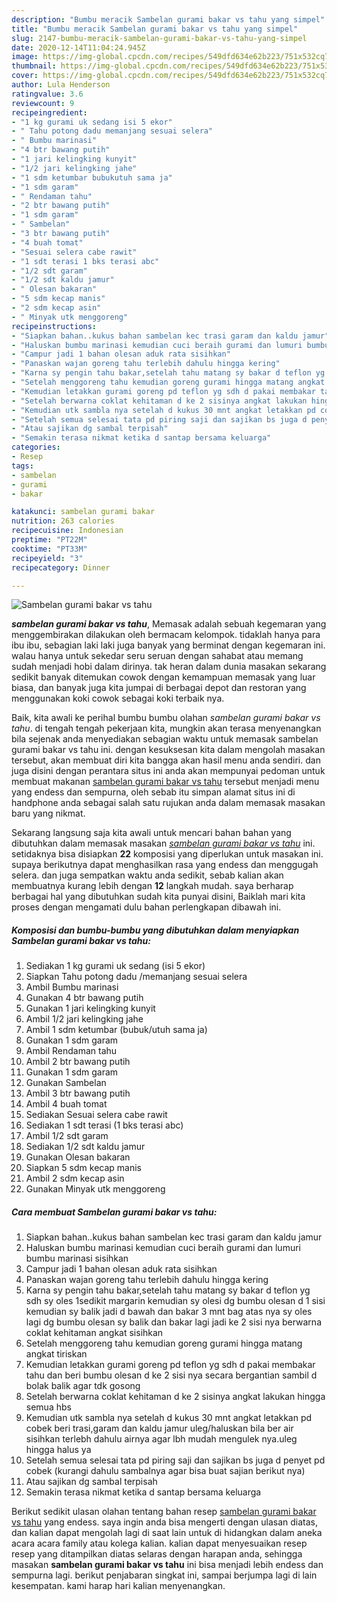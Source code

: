 ```yaml
---
description: "Bumbu meracik Sambelan gurami bakar vs tahu yang simpel"
title: "Bumbu meracik Sambelan gurami bakar vs tahu yang simpel"
slug: 2147-bumbu-meracik-sambelan-gurami-bakar-vs-tahu-yang-simpel
date: 2020-12-14T11:04:24.945Z
image: https://img-global.cpcdn.com/recipes/549dfd634e62b223/751x532cq70/sambelan-gurami-bakar-vs-tahu-foto-resep-utama.jpg
thumbnail: https://img-global.cpcdn.com/recipes/549dfd634e62b223/751x532cq70/sambelan-gurami-bakar-vs-tahu-foto-resep-utama.jpg
cover: https://img-global.cpcdn.com/recipes/549dfd634e62b223/751x532cq70/sambelan-gurami-bakar-vs-tahu-foto-resep-utama.jpg
author: Lula Henderson
ratingvalue: 3.6
reviewcount: 9
recipeingredient:
- "1 kg gurami uk sedang isi 5 ekor"
- " Tahu potong dadu memanjang sesuai selera"
- " Bumbu marinasi"
- "4 btr bawang putih"
- "1 jari kelingking kunyit"
- "1/2 jari kelingking jahe"
- "1 sdm ketumbar bubukutuh sama ja"
- "1 sdm garam"
- " Rendaman tahu"
- "2 btr bawang putih"
- "1 sdm garam"
- " Sambelan"
- "3 btr bawang putih"
- "4 buah tomat"
- "Sesuai selera cabe rawit"
- "1 sdt terasi 1 bks terasi abc"
- "1/2 sdt garam"
- "1/2 sdt kaldu jamur"
- " Olesan bakaran"
- "5 sdm kecap manis"
- "2 sdm kecap asin"
- " Minyak utk menggoreng"
recipeinstructions:
- "Siapkan bahan..kukus bahan sambelan kec trasi garam dan kaldu jamur"
- "Haluskan bumbu marinasi kemudian cuci beraih gurami dan lumuri bumbu marinasi sisihkan"
- "Campur jadi 1 bahan olesan aduk rata sisihkan"
- "Panaskan wajan goreng tahu terlebih dahulu hingga kering"
- "Karna sy pengin tahu bakar,setelah tahu matang sy bakar d teflon yg sdh sy oles 1sedikit margarin kemudian sy olesi dg bumbu olesan d 1 sisi kemudian sy balik jadi d bawah dan bakar 3 mnt bag atas nya sy oles lagi dg bumbu olesan sy balik dan bakar lagi jadi ke 2 sisi nya berwarna coklat kehitaman angkat sisihkan"
- "Setelah menggoreng tahu kemudian goreng gurami hingga matang angkat tiriskan"
- "Kemudian letakkan gurami goreng pd teflon yg sdh d pakai membakar tahu dan beri bumbu olesan d ke 2 sisi nya secara bergantian sambil d bolak balik agar tdk gosong"
- "Setelah berwarna coklat kehitaman d ke 2 sisinya angkat lakukan hingga semua hbs"
- "Kemudian utk sambla nya setelah d kukus 30 mnt angkat letakkan pd cobek beri trasi,garam dan kaldu jamur uleg/haluskan bila ber air sisihkan terlebh dahulu airnya agar lbh mudah mengulek nya.uleg hingga halus ya"
- "Setelah semua selesai tata pd piring saji dan sajikan bs juga d penyet pd cobek (kurangi dahulu sambalnya agar bisa buat sajian berikut nya)"
- "Atau sajikan dg sambal terpisah"
- "Semakin terasa nikmat ketika d santap bersama keluarga"
categories:
- Resep
tags:
- sambelan
- gurami
- bakar

katakunci: sambelan gurami bakar 
nutrition: 263 calories
recipecuisine: Indonesian
preptime: "PT22M"
cooktime: "PT33M"
recipeyield: "3"
recipecategory: Dinner

---
```



![Sambelan gurami bakar vs tahu](https://img-global.cpcdn.com/recipes/549dfd634e62b223/751x532cq70/sambelan-gurami-bakar-vs-tahu-foto-resep-utama.jpg)

<b><i>sambelan gurami bakar vs tahu</i></b>, Memasak adalah sebuah kegemaran yang menggembirakan dilakukan oleh bermacam kelompok. tidaklah hanya para ibu ibu, sebagian laki laki juga banyak yang berminat dengan kegemaran ini. walau hanya untuk sekedar seru seruan dengan sahabat atau memang sudah menjadi hobi dalam dirinya. tak heran dalam dunia masakan sekarang sedikit banyak ditemukan cowok dengan kemampuan memasak yang luar biasa, dan banyak juga kita jumpai di berbagai depot dan restoran yang menggunakan koki cowok sebagai koki terbaik nya.

Baik, kita awali ke perihal bumbu bumbu olahan <i>sambelan gurami bakar vs tahu</i>. di tengah tengah pekerjaan kita, mungkin akan terasa menyenangkan bila sejenak anda menyediakan sebagian waktu untuk memasak sambelan gurami bakar vs tahu ini. dengan kesuksesan kita dalam mengolah masakan tersebut, akan membuat diri kita bangga akan hasil menu anda sendiri. dan juga disini dengan perantara situs ini anda akan mempunyai pedoman untuk membuat makanan <u>sambelan gurami bakar vs tahu</u> tersebut menjadi menu yang endess dan sempurna, oleh sebab itu simpan alamat situs ini di handphone anda sebagai salah satu rujukan anda dalam memasak masakan baru yang nikmat.




Sekarang langsung saja kita awali untuk mencari bahan bahan yang dibutuhkan dalam memasak masakan <u><i>sambelan gurami bakar vs tahu</i></u> ini. setidaknya bisa disiapkan <b>22</b> komposisi yang diperlukan untuk masakan ini. supaya berikutnya dapat menghasilkan rasa yang endess dan menggugah selera. dan juga sempatkan waktu anda sedikit, sebab kalian akan membuatnya kurang lebih dengan <b>12</b> langkah mudah. saya berharap berbagai hal yang dibutuhkan sudah kita punyai disini, Baiklah mari kita proses dengan mengamati dulu bahan perlengkapan dibawah ini.

<!--inarticleads1-->

##### Komposisi dan bumbu-bumbu yang dibutuhkan dalam menyiapkan Sambelan gurami bakar vs tahu:

1. Sediakan 1 kg gurami uk sedang (isi 5 ekor)
1. Siapkan  Tahu potong dadu /memanjang sesuai selera
1. Ambil  Bumbu marinasi
1. Gunakan 4 btr bawang putih
1. Gunakan 1 jari kelingking kunyit
1. Ambil 1/2 jari kelingking jahe
1. Ambil 1 sdm ketumbar (bubuk/utuh sama ja)
1. Gunakan 1 sdm garam
1. Ambil  Rendaman tahu
1. Ambil 2 btr bawang putih
1. Gunakan 1 sdm garam
1. Gunakan  Sambelan
1. Ambil 3 btr bawang putih
1. Ambil 4 buah tomat
1. Sediakan Sesuai selera cabe rawit
1. Sediakan 1 sdt terasi (1 bks terasi abc)
1. Ambil 1/2 sdt garam
1. Sediakan 1/2 sdt kaldu jamur
1. Gunakan  Olesan bakaran
1. Siapkan 5 sdm kecap manis
1. Ambil 2 sdm kecap asin
1. Gunakan  Minyak utk menggoreng




<!--inarticleads2-->

##### Cara membuat Sambelan gurami bakar vs tahu:

1. Siapkan bahan..kukus bahan sambelan kec trasi garam dan kaldu jamur
1. Haluskan bumbu marinasi kemudian cuci beraih gurami dan lumuri bumbu marinasi sisihkan
1. Campur jadi 1 bahan olesan aduk rata sisihkan
1. Panaskan wajan goreng tahu terlebih dahulu hingga kering
1. Karna sy pengin tahu bakar,setelah tahu matang sy bakar d teflon yg sdh sy oles 1sedikit margarin kemudian sy olesi dg bumbu olesan d 1 sisi kemudian sy balik jadi d bawah dan bakar 3 mnt bag atas nya sy oles lagi dg bumbu olesan sy balik dan bakar lagi jadi ke 2 sisi nya berwarna coklat kehitaman angkat sisihkan
1. Setelah menggoreng tahu kemudian goreng gurami hingga matang angkat tiriskan
1. Kemudian letakkan gurami goreng pd teflon yg sdh d pakai membakar tahu dan beri bumbu olesan d ke 2 sisi nya secara bergantian sambil d bolak balik agar tdk gosong
1. Setelah berwarna coklat kehitaman d ke 2 sisinya angkat lakukan hingga semua hbs
1. Kemudian utk sambla nya setelah d kukus 30 mnt angkat letakkan pd cobek beri trasi,garam dan kaldu jamur uleg/haluskan bila ber air sisihkan terlebh dahulu airnya agar lbh mudah mengulek nya.uleg hingga halus ya
1. Setelah semua selesai tata pd piring saji dan sajikan bs juga d penyet pd cobek (kurangi dahulu sambalnya agar bisa buat sajian berikut nya)
1. Atau sajikan dg sambal terpisah
1. Semakin terasa nikmat ketika d santap bersama keluarga




Berikut sedikit ulasan olahan tentang bahan resep <u>sambelan gurami bakar vs tahu</u> yang endess. saya ingin anda bisa mengerti dengan ulasan diatas, dan kalian dapat mengolah lagi di saat lain untuk di hidangkan dalam aneka acara acara family atau kolega kalian. kalian dapat menyesuaikan resep resep yang ditampilkan diatas selaras dengan harapan anda, sehingga masakan <b>sambelan gurami bakar vs tahu</b> ini bisa menjadi lebih endess dan sempurna lagi. berikut penjabaran singkat ini, sampai berjumpa lagi di lain kesempatan. kami harap hari kalian menyenangkan.
